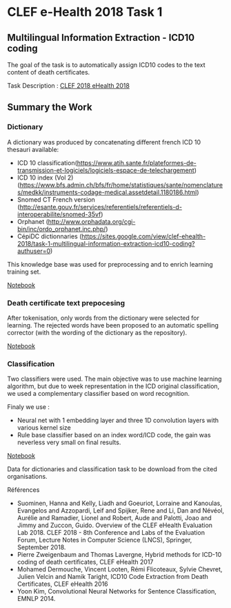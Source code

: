 # CLEF e-Health 2018 Task 1 
## Multilingual Information Extraction - ICD10 coding

The goal of the task is to automatically assign ICD10 codes to the text content of death certificates.

Task Description :  [CLEF 2018 eHealth 2018](https://sites.google.com/view/clef-ehealth-2018/task-1-multilingual-information-extraction-icd10-coding?authuser=0)

## Summary the Work

### Dictionary


A dictionary was produced by concatenating different french ICD 10 thesauri available:
- ICD 10 classification(https://www.atih.sante.fr/plateformes-de-transmission-et-logiciels/logiciels-espace-de-telechargement)
- ICD 10 index (Vol 2) (https://www.bfs.admin.ch/bfs/fr/home/statistiques/sante/nomenclatures/medkk/instruments-codage-medical.assetdetail.1180186.html)
- Snomed CT French version (http://esante.gouv.fr/services/referentiels/referentiels-d-interoperabilite/snomed-35vf)
- Orphanet (http://www.orphadata.org/cgi-bin/inc/ordo_orphanet.inc.php/)
- CépiDC dictionnaries (https://sites.google.com/view/clef-ehealth-2018/task-1-multilingual-information-extraction-icd10-coding?authuser=0)

This knowledge base was used for preprocessing and to enrich learning training set.

[Notebook](https://github.com/RemiFlicoteauxMasterDS/Clef2018/blob/master/Dictionaries.ipynb)

### Death certificate text prepocesing
After tokenisation, only words from the dictionary were selected for learning. The rejected words have been proposed to an automatic spelling corrector (with the wording of the dictionary as the repository).

[Notebook](https://github.com/RemiFlicoteauxMasterDS/Clef2018/blob/master/Preprocessing%20clef%20texts.ipynb)

### Classification
Two classifiers were used. The main objective was to use machine learning algorithm, but due to week representation in the ICD original classification, we used a complementary classifier based on word recognition.

Finaly we use :
- Neural net with 1 embedding layer and three 1D convolution layers with various kernel size
- Rule base classifier based on an index word/ICD code, the gain was neverless very small on final results.

[Notebook](https://github.com/RemiFlicoteauxMasterDS/Clef2018/blob/master/Clef%202018%20-%20Conv1D%20network%20and%20word%20recognition.ipynb)

Data for dictionaries and classification task to be download from the cited organisations.

Références
- Suominen, Hanna and Kelly, Liadh and Goeuriot, Lorraine and Kanoulas, Evangelos and Azzopardi, Leif and Spijker, Rene and Li, Dan and Névéol, Aurélie and Ramadier, Lionel and Robert, Aude and Palotti, Joao and Jimmy and Zuccon, Guido. Overview of the CLEF eHealth Evaluation Lab 2018. CLEF 2018 - 8th Conference and Labs of the Evaluation Forum, Lecture Notes in Computer Science (LNCS), Springer, September 2018.
- Pierre Zweigenbaum and Thomas Lavergne, Hybrid methods for ICD-10 coding of death certificates,  CLEF eHealth 2017
- Mohamed Dermouche, Vincent Looten, Rémi Flicoteaux, Sylvie Chevret, Julien Velcin and Namik Taright, ICD10 Code Extraction from Death Certificates, CLEF eHealth 2016
- Yoon Kim, Convolutional Neural Networks for Sentence Classification, EMNLP 2014.
